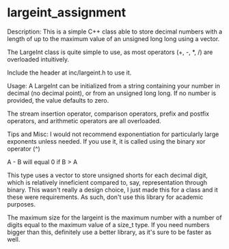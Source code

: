 # largeint_assignment

Description:
This is a simple C++ class able to store decimal numbers with a length of up to the maximum value of an unsigned long long using a vector. 

The LargeInt class is quite simple to use, as most operators (+, -, *, /) are overloaded intuitively. 

Include the header at inc/largeint.h to use it.

Usage:
A LargeInt can be initialized from a string containing your number in decimal (no decimal point), or from an unsigned long long.
If no number is provided, the value defaults to zero. 

The stream insertion operator, comparison operators, prefix and postfix operators, and arithmetic operators are all overloaded.

Tips and Misc:
I would not recommend exponentiation for particularly large exponents unless needed. If you use it, it is called using the binary xor operator (^)

A - B will equal 0 if B > A

This type uses a vector to store unsigned shorts for each decimal digit, which is relatively inneficient compared to, say, representation through binary. This wasn't really a design choice, I just made this for a class and it these were requirements.
As such, don't use this library for academic purposes.

The maximum size for the largeint is the maximum number with a number of digits equal to the maximum value of a size_t type. If you need numbers bigger than this, definitely use a better library, as it's sure to be faster as well.
